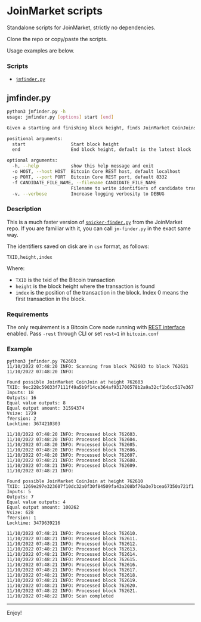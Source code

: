 # JoinMarket scripts

Standalone scripts for JoinMarket, strictly no dependencies.

Clone the repo or copy/paste the scripts.

Usage examples are below.

### Scripts

* [`jmfinder.py`](jmfinder.py)

## jmfinder.py
```sh
python3 jmfinder.py -h
usage: jmfinder.py [options] start [end]

Given a starting and finishing block height, finds JoinMarket CoinJoins.

positional arguments:
  start                 Start block height
  end                   End block height, default is the latest block

optional arguments:
  -h, --help            show this help message and exit
  -o HOST, --host HOST  Bitcoin Core REST host, default localhost
  -p PORT, --port PORT  Bitcoin Core REST port, default 8332
  -f CANDIDATE_FILE_NAME, --filename CANDIDATE_FILE_NAME
                        Filename to write identifiers of candidate transactions, default candidates.txt
  -v, --verbose         Increase logging verbosity to DEBUG
```
### Description
This is a much faster version of [`snicker-finder.py`](https://github.com/JoinMarket-Org/joinmarket-clientserver/blob/master/scripts/snicker/snicker-finder.py) from the JoinMarket repo.
If you are familiar with it, you can call `jm-finder.py` in the exact same way.

The identifiers saved on disk are in `csv` format, as follows:

`TXID,height,index`

Where:
* `TXID` is the txid of the Bitcoin transaction
* `height` is the block height where the transaction is found
* `index` is the position of the transaction in the block. Index 0 means the first transaction in the block.

### Requirements
The only requirement is a Bitcoin Core node running with [REST interface](https://github.com/bitcoin/bitcoin/blob/master/doc/REST-interface.md) enabled.
Pass `-rest` through CLI or set `rest=1` in `bitcoin.conf`

### Example
```shell
python3 jmfinder.py 762603
11/10/2022 07:48:20 INFO: Scanning from block 762603 to block 762621
11/10/2022 07:48:20 INFO: 

Found possible JoinMarket CoinJoin at height 762603
TXID: 9ec228c59033f7111f49a5b9f14ce364af931700578b2a9a32cf1b6cc517e367
Inputs: 18
Outputs: 16
Equal value outputs: 8
Equal output amount: 31594374
Vsize: 1729
fVersion: 2
Locktime: 3674210303

11/10/2022 07:48:20 INFO: Processed block 762603.
11/10/2022 07:48:20 INFO: Processed block 762604.
11/10/2022 07:48:20 INFO: Processed block 762605.
11/10/2022 07:48:20 INFO: Processed block 762606.
11/10/2022 07:48:20 INFO: Processed block 762607.
11/10/2022 07:48:21 INFO: Processed block 762608.
11/10/2022 07:48:21 INFO: Processed block 762609.
11/10/2022 07:48:21 INFO: 

Found possible JoinMarket CoinJoin at height 762610
TXID: 1269e297e323607f10dc32a0f30f84509fa43a208bf76a3e7bcea67350a721f1
Inputs: 5
Outputs: 7
Equal value outputs: 4
Equal output amount: 100262
Vsize: 628
fVersion: 1
Locktime: 3479639216

11/10/2022 07:48:21 INFO: Processed block 762610.
11/10/2022 07:48:21 INFO: Processed block 762611.
11/10/2022 07:48:21 INFO: Processed block 762612.
11/10/2022 07:48:21 INFO: Processed block 762613.
11/10/2022 07:48:21 INFO: Processed block 762614.
11/10/2022 07:48:21 INFO: Processed block 762615.
11/10/2022 07:48:21 INFO: Processed block 762616.
11/10/2022 07:48:21 INFO: Processed block 762617.
11/10/2022 07:48:21 INFO: Processed block 762618.
11/10/2022 07:48:21 INFO: Processed block 762619.
11/10/2022 07:48:21 INFO: Processed block 762620.
11/10/2022 07:48:22 INFO: Processed block 762621.
11/10/2022 07:48:22 INFO: Scan completed
```
---

Enjoy!